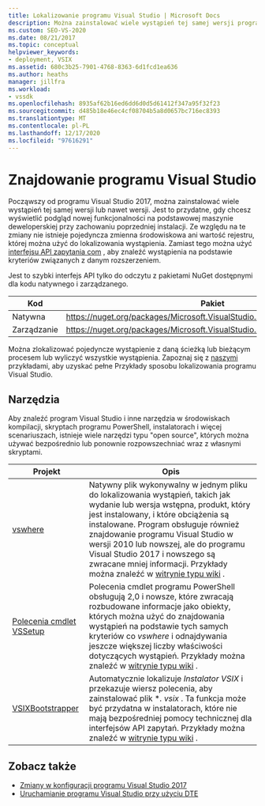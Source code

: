 ```yaml
---
title: Lokalizowanie programu Visual Studio | Microsoft Docs
description: Można zainstalować wiele wystąpień tej samej wersji programu Visual Studio. Dowiedz się, jak używać interfejsu API zapytań COM do znajdowania żądanego wystąpienia.
ms.custom: SEO-VS-2020
ms.date: 08/21/2017
ms.topic: conceptual
helpviewer_keywords:
- deployment, VSIX
ms.assetid: 680c3b25-7901-4768-8363-6d1fcd1ea636
ms.author: heaths
manager: jillfra
ms.workload:
- vssdk
ms.openlocfilehash: 8935af62b16ed6dd6d0d5d61412f347a95f32f23
ms.sourcegitcommit: d485b18e46ec4cf08704b5a8d0657bc716ec8393
ms.translationtype: MT
ms.contentlocale: pl-PL
ms.lasthandoff: 12/17/2020
ms.locfileid: "97616291"
---
```

# <a name="locate-visual-studio"></a>Znajdowanie programu Visual Studio

Począwszy od programu Visual Studio 2017, można zainstalować wiele wystąpień tej samej wersji lub nawet wersji. Jest to przydatne, gdy chcesz wyświetlić podgląd nowej funkcjonalności na podstawowej maszynie deweloperskiej przy zachowaniu poprzedniej instalacji. Ze względu na te zmiany nie istnieje pojedyncza zmienna środowiskowa ani wartość rejestru, której można użyć do lokalizowania wystąpienia. Zamiast tego można użyć [interfejsu API zapytania com](/dotnet/api/microsoft.visualstudio.setup.configuration) , aby znaleźć wystąpienia na podstawie kryteriów związanych z danym rozszerzeniem.

Jest to szybki interfejs API tylko do odczytu z pakietami NuGet dostępnymi dla kodu natywnego i zarządzanego.

| Kod | Pakiet |
| ---- | --- |
| Natywna | https://nuget.org/packages/Microsoft.VisualStudio.Setup.Configuration.Native |
| Zarządzanie | https://nuget.org/packages/Microsoft.VisualStudio.Setup.Configuration.Interop |

Można zlokalizować pojedyncze wystąpienie z daną ścieżką lub bieżącym procesem lub wyliczyć wszystkie wystąpienia. Zapoznaj się z [naszymi](https://github.com/Microsoft/vs-setup-samples) przykładami, aby uzyskać pełne Przykłady sposobu lokalizowania programu Visual Studio.

## <a name="tools"></a>Narzędzia

Aby znaleźć program Visual Studio i inne narzędzia w środowiskach kompilacji, skryptach programu PowerShell, instalatorach i więcej scenariuszach, istnieje wiele narzędzi typu "open source", których można używać bezpośrednio lub ponownie rozpowszechniać wraz z własnymi skryptami.

| Projekt | Opis |
| ------- | ----------- |
| [vswhere](https://github.com/Microsoft/vswhere) | Natywny plik wykonywalny w jednym pliku do lokalizowania wystąpień, takich jak wydanie lub wersja wstępna, produkt, który jest instalowany, i które obciążenia są instalowane. Program obsługuje również znajdowanie programu Visual Studio w wersji 2010 lub nowszej, ale do programu Visual Studio 2017 i nowszego są zwracane mniej informacji. Przykłady można znaleźć w [witrynie typu wiki](https://github.com/Microsoft/vswhere/wiki) . |
| [Polecenia cmdlet VSSetup](https://github.com/Microsoft/vssetup.powershell) | Polecenia cmdlet programu PowerShell obsługują 2,0 i nowsze, które zwracają rozbudowane informacje jako obiekty, których można użyć do znajdowania wystąpień na podstawie tych samych kryteriów co _vswhere_ i odnajdywania jeszcze większej liczby właściwości dotyczących wystąpień. Przykłady można znaleźć w [witrynie typu wiki](https://github.com/Microsoft/vssetup.powershell/wiki) . |
| [VSIXBootstrapper](https://github.com/Microsoft/vsixbootstrapper) | Automatycznie lokalizuje _Instalator VSIX_ i przekazuje wiersz polecenia, aby zainstalować plik **. vsix* . Ta funkcja może być przydatna w instalatorach, które nie mają bezpośredniej pomocy technicznej dla interfejsów API zapytań. Przykłady można znaleźć w [witrynie typu wiki](https://github.com/Microsoft/vsixbootstrapper/wiki) . |

## <a name="see-also"></a>Zobacz także

* [Zmiany w konfiguracji programu Visual Studio 2017](https://devblogs.microsoft.com/setup/changes-to-visual-studio-15-setup/)
* [Uruchamianie programu Visual Studio przy użyciu DTE](launch-visual-studio-dte.md)